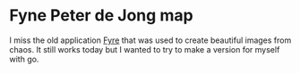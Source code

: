 # Fyne Peter de Jong map

I miss the old application [Fyre](https://en.wikipedia.org/wiki/Fyre_(software)) that was used to create beautiful images from chaos. It still works today but I wanted to try to make a version for myself with go.

